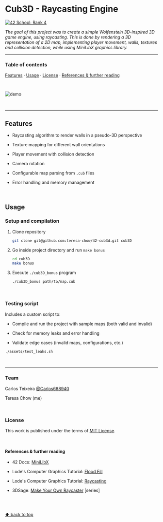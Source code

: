 # Cub3D - Raycasting Engine
[![42 School: Rank 4](https://img.shields.io/badge/42%20School-Rank%204-%2315bbbb)](https://www.42network.org/)

_The goal of this project was to create a simple Wolfenstein 3D-inspired 3D game engine, using raycasting. This is done by rendering a 3D representation of a 2D map, implementing player movement, walls, textures and collision detection, while using MiniLibX graphics library._

___


### Table of contents
[Features](#features) · [Usage](#usage) · [License](#license) · [References & further reading](#references--further-reading)

</br>

![demo](assets/cub3D.gif)

</br>

___

## Features

- Raycasting algorithm to render walls in a pseudo-3D perspective

- Texture mapping for different wall orientations

- Player movement with collision detection

- Camera rotation

- Configurable map parsing from `.cub` files

- Error handling and memory management

</br>

## Usage
### Setup and compilation

1. Clone repository
    ```bash
    git clone git@github.com:teresa-chow/42-cub3d.git cub3D
    ```

2. Go inside project directory and run `make bonus`
    ```bash
    cd cub3D
    make bonus
    ```

3. Execute `./cub3D_bonus` program
    ```bash
    ./cub3D_bonus path/to/map.cub
    ```

</br>

### Testing script
Includes a custom script to:

- Compile and run the project with sample maps (both valid and invalid)

- Check for memory leaks and error handling

- Validate edge cases (invalid maps, configurations, etc.)

```bash
./assets/test_leaks.sh
```

</br>

___

### Team

Carlos Teixeira [@Carlos688940](https://github.com/Carlos688940)

Teresa Chow (me)

</br>

### License
This work is published under the terms of [MIT License](./LICENSE).

</br>

#### References & further reading

- 42 Docs: [MiniLibX](https://harm-smits.github.io/42docs/libs/minilibx.html)

- Lode's Computer Graphics Tutorial: [Flood Fill](https://lodev.org/cgtutor/floodfill.html)

- Lode's Computer Graphics Tutorial: [Raycasting](https://lodev.org/cgtutor/raycasting.html)

- 3DSage: [Make Your Own Raycaster](https://www.youtube.com/watch?v=gYRrGTC7GtA) [series]

</br></br>

[⬆ back to top](#cub3d---raycasting-engine)
